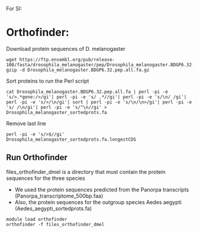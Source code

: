 For SI:
# Orthofinder:
Download protein sequences of D. melanogaster
```
wget https://ftp.ensembl.org/pub/release-108/fasta/drosophila_melanogaster/pep/Drosophila_melanogaster.BDGP6.32.pep.all.fa.gz
gzip -d Drosophila_melanogaster.BDGP6.32.pep.all.fa.gz
```
Sort proteins to run the Perl script
```
cat Drosophila_melanogaster.BDGP6.32.pep.all.fa | perl -pi -e 's/>.*gene:/>/gi'| perl -pi -e 's/ .*//gi'| perl -pi -e 's/\n/ /gi'| perl -pi -e 's/>/\n/gi'| sort | perl -pi -e 's/\n/\n>/gi'| perl -pi -e 's/ /\n/gi'| perl -pi -e 's/^\n//gi' > Drosophila_melanogaster_sortedprots.fa
```
Remove last line
```
perl -pi -e 's/>$//gi' Drosophila_melanogaster_sortedprots.fa.longestCDS
```
## Run Orthofinder
files_orthofinder_dmel is a directory that must contain the protein sequences for the three species
- We used the protein sequences predicted from the Panorpa transcripts (Panorpa_transcriptome_500bp.faa)
- Also, the protein sequences for the outgroup species Aedes aegypti (Aedes_aegypti_sortedprots.fa)
```
module load orthofinder
orthofinder -f files_orthofinder_dmel
